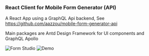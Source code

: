 ### React Client for Mobile Form Generator  (API)

A React App using a GraphQL Api backend, See https://github.com/aazzou/mobile-form-generator-api

Main packages are Antd Design Framework for UI components and GraphQL Apollo

![Form Studio](https://i.imgur.com/TkjVSJ8.png "Form Studio")
![Demo](https://i.imgur.com/tGLfiXM.gifv "Demo")
